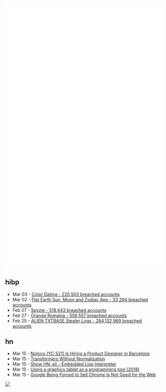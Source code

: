 ![Metrics](https://raw.githubusercontent.com/phixion/phixion/master/metrics.svg)

## hibp

<!--
for https://github.com/phixion/phixion/blob/main/.github/workflows/feeds.yml
-->
<!--START_SECTION:haveibeenpwnd-->
- Mar 03 - [Color Dating - 220,503 breached accounts](https://haveibeenpwned.com/PwnedWebsites#ColorDating)
- Mar 02 - [Flat Earth Sun, Moon and Zodiac App - 33,294 breached accounts](https://haveibeenpwned.com/PwnedWebsites#FlatEarthDave)
- Feb 27 - [Spyzie - 518,643 breached accounts](https://haveibeenpwned.com/PwnedWebsites#Spyzie)
- Feb 27 - [Orange Romania - 556,557 breached accounts](https://haveibeenpwned.com/PwnedWebsites#OrangeRomania)
- Feb 25 - [ALIEN TXTBASE Stealer Logs - 284,132,969 breached accounts](https://haveibeenpwned.com/PwnedWebsites#AlienStealerLogs)
<!--END_SECTION:haveibeenpwnd-->

## hn

<!--
for https://github.com/phixion/phixion/blob/main/.github/workflows/feeds.yml
-->
<!--START_SECTION:hn-->
- Mar 15 - [Noloco (YC S21) Is Hiring a Product Designer in Barcelona](https://www.ycombinator.com/companies/noloco/jobs/MCp9ejT-founding-product-designer)
- Mar 15 - [Transformers Without Normalization](https://jiachenzhu.github.io/DyT/)
- Mar 15 - [Show HN: eli – Embedded Lisp Interpreter](https://github.com/codr7/eli)
- Mar 15 - [Using a graphics tablet as a programming tool (2018)](https://jeandavidmoisan.com/posts/using-a-graphics-tablet-as-a-programming-tool/)
- Mar 15 - [Google Being Forced to Sell Chrome Is Not Good for the Web](https://chriscoyier.net/2025/03/14/google-being-forced-to-sell-chrome-is-not-good-for-the-web/)
<!--END_SECTION:hn-->

<!--
for https://yhype.me
-->
![](https://hit.yhype.me/github/profile?user_id=13013670)
